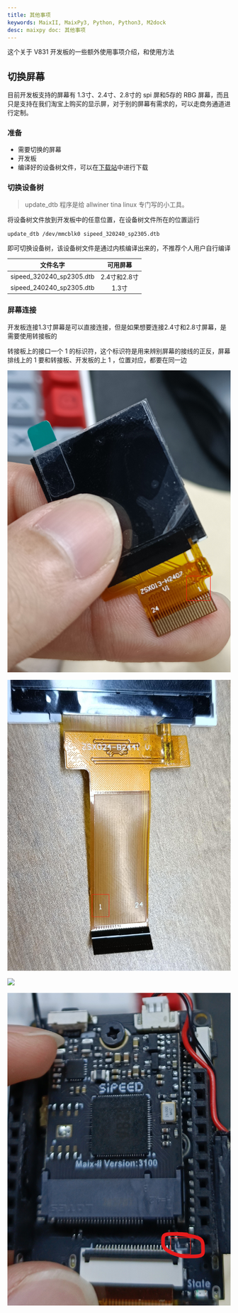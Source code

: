 ```yaml
---
title: 其他事项
keywords: MaixII, MaixPy3, Python, Python3, M2dock
desc: maixpy doc: 其他事项
---
```


这个关于 V831 开发板的一些额外使用事项介绍，和使用方法

## 切换屏幕

目前开发板支持的屏幕有 1.3寸、2.4寸、2.8寸的 spi 屏和5存的 RBG 屏幕，而且只是支持在我们淘宝上购买的显示屏，对于别的屏幕有需求的，可以走商务通道进行定制。

### 准备

- 需要切换的屏幕
- 开发板
- 编译好的设备树文件，可以在[下载站](https://dl.sipeed.com/shareURL/MaixII/MaixII-Dock/SDK/Toolchain)中进行下载

### 切换设备树

> update_dtb 程序是给 allwiner tina linux 专门写的小工具。

将设备树文件放到开发板中的任意位置，在设备树文件所在的位置运行

    update_dtb /dev/mmcblk0 sipeed_320240_sp2305.dtb

即可切换设备树，该设备树文件是通过内核编译出来的，不推荐个人用户自行编译

| 文件名字 | 可用屏幕 |
| :----: | :----: |
| sipeed_320240_sp2305.dtb | 2.4寸和2.8寸 |
| sipeed_240240_sp2305.dtb | 1.3寸 |

### 屏幕连接

开发板连接1.3寸屏幕是可以直接连接，但是如果想要连接2.4寸和2.8寸屏幕，是需要使用转接板的

转接板上的接口一个 1 的标识符，这个标识符是用来辨别屏幕的接线的正反，屏幕排线上的 1 要和转接板、开发板的上 1 ，位置对应，都要在同一边

![](./asserts/other/1.3.png)

![](./asserts/other/2.4.jpg)

![](./asserts/other/change.jpg)

![](./asserts/other/V831.jpg)